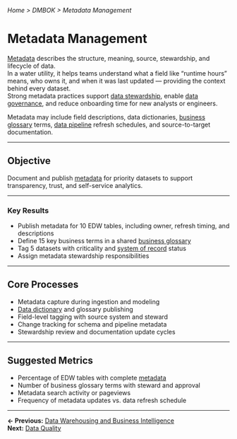 *Home > DMBOK > Metadata Management*

# Metadata Management

[Metadata](../glossary.md#metadata) describes the structure, meaning, source, stewardship, and lifecycle of data.  
In a water utility, it helps teams understand what a field like “runtime hours” means, who owns it, and when it was last updated — providing the context behind every dataset.  
Strong metadata practices support [data stewardship](../glossary.md#stewardship), enable [data governance](../glossary.md#data-governance), and reduce onboarding time for new analysts or engineers.

Metadata may include field descriptions, data dictionaries, [business glossary](../glossary.md#business-glossary) terms, [data pipeline](../glossary.md#data-pipeline) refresh schedules, and source-to-target documentation.

---

## Objective

Document and publish [metadata](../glossary.md#metadata) for priority datasets to support transparency, trust, and self-service analytics.

---

### Key Results

- Publish metadata for 10 EDW tables, including owner, refresh timing, and descriptions  
- Define 15 key business terms in a shared [business glossary](../glossary.md#business-glossary)  
- Tag 5 datasets with criticality and [system of record](../glossary.md#system-of-record) status  
- Assign metadata stewardship responsibilities  

---

## Core Processes

- Metadata capture during ingestion and modeling  
- [Data dictionary](../glossary.md#data-dictionary) and glossary publishing  
- Field-level tagging with source system and steward  
- Change tracking for schema and pipeline metadata  
- Stewardship review and documentation update cycles  

---

## Suggested Metrics

- Percentage of EDW tables with complete [metadata](../glossary.md#metadata)  
- Number of business glossary terms with steward and approval  
- Metadata search activity or pageviews  
- Frequency of metadata updates vs. data refresh schedule

---

**← Previous:** [Data Warehousing and Business Intelligence](../09_warehousing/index.md)  
**Next:** [Data Quality](../11_quality/index.md)
